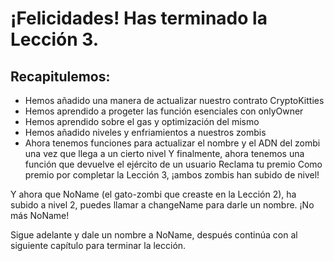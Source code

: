 # ¡Felicidades! Has terminado la Lección 3.

## Recapitulemos:
- Hemos añadido una manera de actualizar nuestro contrato CryptoKitties
- Hemos aprendido a progeter las función esenciales con onlyOwner
- Hemos aprendido sobre el gas y optimización del mismo
- Hemos añadido niveles y enfriamientos a nuestros zombis
- Ahora tenemos funciones para actualizar el nombre y el ADN del zombi una vez que llega a un cierto nivel
Y finalmente, ahora tenemos una función que devuelve el ejército de un usuario
Reclama tu premio
Como premio por completar la Lección 3, ¡ambos zombis han subido de nivel!

Y ahora que NoName (el gato-zombi que creaste en la Lección 2), ha subido a nivel 2, puedes llamar a changeName para darle un nombre. ¡No más NoName!

Sigue adelante y dale un nombre a NoName, después continúa con al siguiente capítulo para terminar la lección.